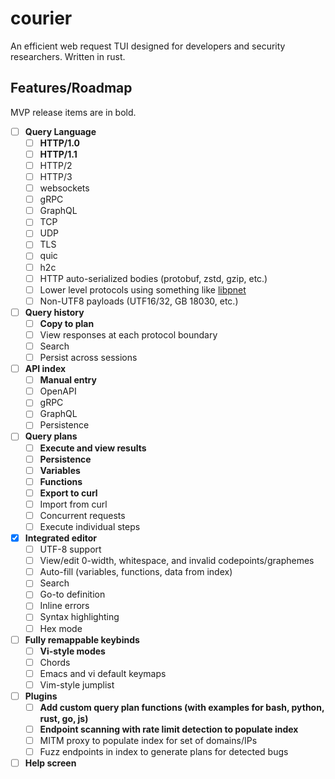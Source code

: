 # courier
An efficient web request TUI designed for developers and security researchers.
Written in rust.

## Features/Roadmap

MVP release items are in bold.

- [ ] **Query Language**
  - [ ] **HTTP/1.0**
  - [ ] **HTTP/1.1**
  - [ ] HTTP/2
  - [ ] HTTP/3
  - [ ] websockets
  - [ ] gRPC
  - [ ] GraphQL
  - [ ] TCP
  - [ ] UDP
  - [ ] TLS
  - [ ] quic
  - [ ] h2c
  - [ ] HTTP auto-serialized bodies (protobuf, zstd, gzip, etc.)
  - [ ] Lower level protocols using something like [libpnet](https://github.com/libpnet/libpnet)
  - [ ] Non-UTF8 payloads (UTF16/32, GB 18030, etc.)
- [ ] **Query history**
  - [ ] **Copy to plan**
  - [ ] View responses at each protocol boundary
  - [ ] Search
  - [ ] Persist across sessions
- [ ] **API index**
  - [ ] **Manual entry**
  - [ ] OpenAPI
  - [ ] gRPC
  - [ ] GraphQL
  - [ ] Persistence
- [ ] **Query plans**
  - [ ] **Execute and view results**
  - [ ] **Persistence**
  - [ ] **Variables**
  - [ ] **Functions**
  - [ ] **Export to curl**
  - [ ] Import from curl
  - [ ] Concurrent requests
  - [ ] Execute individual steps
- [X] **Integrated editor**
  - [ ] UTF-8 support
  - [ ] View/edit 0-width, whitespace, and invalid codepoints/graphemes
  - [ ] Auto-fill (variables, functions, data from index)
  - [ ] Search
  - [ ] Go-to definition
  - [ ] Inline errors
  - [ ] Syntax highlighting
  - [ ] Hex mode
- [ ] **Fully remappable keybinds**
  - [ ] **Vi-style modes**
  - [ ] Chords
  - [ ] Emacs and vi default keymaps
  - [ ] Vim-style jumplist
- [ ] **Plugins**
  - [ ] **Add custom query plan functions (with examples for bash, python, rust, go,
  js)**
  - [ ] **Endpoint scanning with rate limit detection to populate index**
  - [ ] MITM proxy to populate index for set of domains/IPs
  - [ ] Fuzz endpoints in index to generate plans for detected bugs
- [ ] **Help screen**
